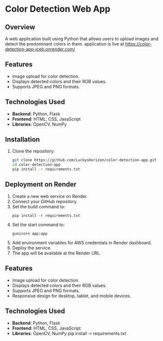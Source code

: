 # Color Detection Web App

## Overview
A web application built using Python that allows users to upload images and detect the predominant colors in them. application is live at https://color-detection-app-jceb.onrender.com/

## Features
- Image upload for color detection.
- Displays detected colors and their RGB values.
- Supports JPEG and PNG formats.

## Technologies Used
- **Backend**: Python, Flask
- **Frontend**: HTML, CSS, JavaScript
- **Libraries**: OpenCV, NumPy

## Installation
1. Clone the repository:
   ```bash
   git clone https://github.com/LuckysHorizon/color-detection-app.git
   cd color-detection-app
   pip install -r requirements.txt
   ```

## Deployment on Render
1. Create a new web service on Render.
2. Connect your GitHub repository.
3. Set the build command to:
   ```
   pip install -r requirements.txt
   ```
4. Set the start command to:
   ```
   gunicorn app:app
   ```
5. Add environment variables for AWS credentials in Render dashboard.
6. Deploy the service.
7. The app will be available at the Render URL.

## Features
- Image upload for color detection.
- Displays detected colors and their RGB values.
- Supports JPEG and PNG formats.
- Responsive design for desktop, tablet, and mobile devices.

## Technologies Used
- **Backend**: Python, Flask
- **Frontend**: HTML, CSS, JavaScript
- **Libraries**: OpenCV, NumPy
   pip install -r requirements.txt
